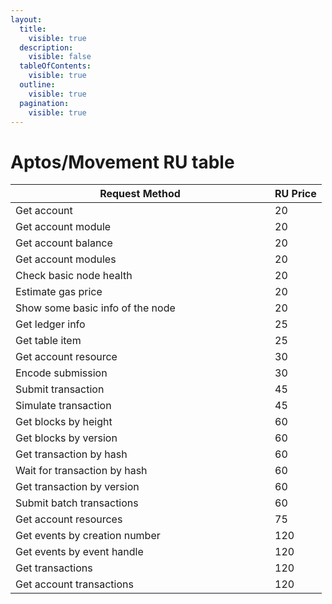 ```yaml
---
layout:
  title:
    visible: true
  description:
    visible: false
  tableOfContents:
    visible: true
  outline:
    visible: true
  pagination:
    visible: true
---
```


# Aptos/Movement RU table

<table><thead><tr><th width="399">Request Method</th><th>RU Price</th></tr></thead><tbody><tr><td>Get account</td><td>20</td></tr><tr><td>Get account module</td><td>20</td></tr><tr><td>Get account balance</td><td>20</td></tr><tr><td>Get account modules</td><td>20</td></tr><tr><td>Check basic node health</td><td>20</td></tr><tr><td>Estimate gas price</td><td>20</td></tr><tr><td>Show some basic info of the node</td><td>20</td></tr><tr><td>Get ledger info</td><td>25</td></tr><tr><td>Get table item</td><td>25</td></tr><tr><td>Get account resource</td><td>30</td></tr><tr><td>Encode submission</td><td>30</td></tr><tr><td>Submit transaction</td><td>45</td></tr><tr><td>Simulate transaction</td><td>45</td></tr><tr><td>Get blocks by height</td><td>60</td></tr><tr><td>Get blocks by version</td><td>60</td></tr><tr><td>Get transaction by hash</td><td>60</td></tr><tr><td>Wait for transaction by hash</td><td>60</td></tr><tr><td>Get transaction by version</td><td>60</td></tr><tr><td>Submit batch transactions</td><td>60</td></tr><tr><td>Get account resources</td><td>75</td></tr><tr><td>Get events by creation number</td><td>120</td></tr><tr><td>Get events by event handle</td><td>120</td></tr><tr><td>Get transactions</td><td>120</td></tr><tr><td>Get account transactions</td><td>120</td></tr></tbody></table>
